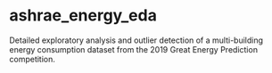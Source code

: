 # ashrae_energy_eda
Detailed exploratory analysis and outlier detection of a multi-building energy consumption dataset from the 2019 Great Energy Prediction competition.
